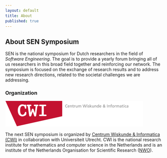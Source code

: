 ```yaml
---
layout: default
title: About
published: true
---
```


## About SEN Symposium

SEN is the national symposium for Dutch researchers in the field of _Software Engineering_. The goal is to provide a yearly forum bringing all of us researchers in this broad field together and reinforcing our network.  The symposium is focused on the  exchange of research results and to address new research directions, related to the societal challenges we are addressing.

### Organization

[![alt text](logo.png)](https://www.cwi.nl/ "Centrum Wiskunde & Informatica")

The next SEN symposium is organized by [Centrum Wiskunde & Informatica (CWI)](http://www.cwi.nl) in collaboration with Universiteit Utrecht. CWI is the national research institute for mathematics and computer science in the Netherlands and is an institute of the Netherlands Organisation for Scientific Research ([NWO](http://www.nwo.nl)).

<!-- 
_Organising committee_

* Fernando Castor, Utrecht University
* Gemma Catolino, Jheronimus Academy of Data Science
* Sebastian Junges, Radboud Universiteit
* Negar Alizadeh, Utrecht University (publicity)
* Jurgen Vinju, Centrum Wiskunde & Informatica, TU Eindhoven (local organisation)
* Tijs van der Storm, Centrum Wiskunde & Informatica, University of Groningen (local organisation)
-->
